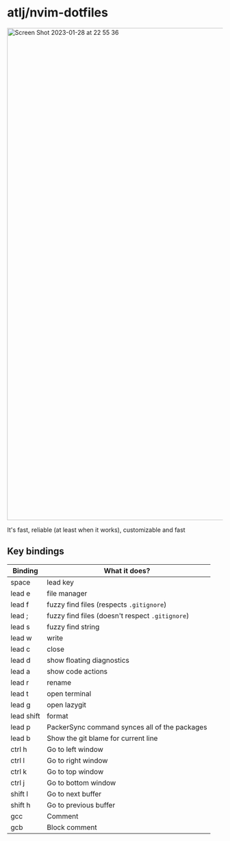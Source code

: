 # atlj/nvim-dotfiles

<img width="1149" alt="Screen Shot 2023-01-28 at 22 55 36" src="https://user-images.githubusercontent.com/23079646/215288153-36452fd0-2f86-485c-9c59-8bf60b3e5fc9.png">

It's fast, reliable (at least when it works), customizable and fast

## Key bindings

| Binding | What it does? |
| --- | --- |
| space | lead key |
| lead e | file manager |
| lead f | fuzzy find files (respects `.gitignore`) |
| lead ; | fuzzy find files (doesn't respect `.gitignore`)|
| lead s | fuzzy find string |
| lead w | write |
| lead c | close |
| lead d | show floating diagnostics |
| lead a | show code actions |
| lead r | rename |
| lead t | open terminal |
| lead g | open lazygit |
| lead shift | format |
| lead p | PackerSync command synces all of the packages |
| lead b | Show the git blame for current line |
| ctrl h | Go to left window |
| ctrl l | Go to right window |
| ctrl k | Go to top window |
| ctrl j | Go to bottom window |
| shift l | Go to next buffer |
| shift h | Go to previous buffer |
| gcc | Comment |
| gcb | Block comment |

